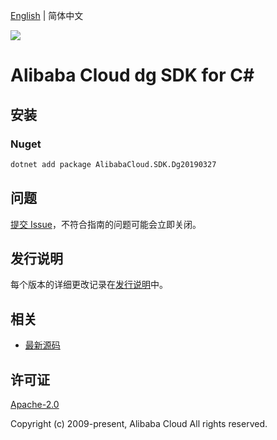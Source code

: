 [English](README.md) | 简体中文

![](https://aliyunsdk-pages.alicdn.com/icons/AlibabaCloud.svg)

# Alibaba Cloud dg SDK for C#

## 安装

### Nuget

```bash
dotnet add package AlibabaCloud.SDK.Dg20190327
```

## 问题

[提交 Issue](https://github.com/aliyun/alibabacloud-csharp-sdk/issues/new)，不符合指南的问题可能会立即关闭。

## 发行说明

每个版本的详细更改记录在[发行说明](./ChangeLog.md)中。

## 相关

* [最新源码](https://github.com/aliyun/alibabacloud-csharp-sdk/)

## 许可证

[Apache-2.0](http://www.apache.org/licenses/LICENSE-2.0)

Copyright (c) 2009-present, Alibaba Cloud All rights reserved.
